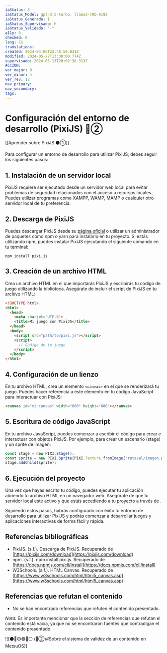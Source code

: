 ```yaml
---
iaStatus: 8
iaStatus_Model: gpt-3.5-turbo, llama3-70b-8192
iaStatus_Generado: I
iaStatus_Supervisado: H
iaStatus_Validado: "-"
a11y: 0
checked: 0
lang: ES
translations: 
created: 2024-04-06T23:48:59.031Z
modified: 2024-05-27T13:38:00.774Z
supervisado: 2024-05-13T20:02:38.313Z
ACCION: 
ver_major: 0
ver_minor: 4
ver_rev: 12
nav_primary: 
nav_secondary: 
tags:
---
```

# Configuración del entorno de desarrollo (PixiJS)  🔴②

[[Aprender sobre PixiJS ⚫①]]

Para configurar un entorno de desarrollo para utilizar PixiJS, debes seguir los siguientes pasos:

## 1. Instalación de un servidor local

PixiJS requiere ser ejecutado desde un servidor web local para evitar problemas de seguridad relacionados con el acceso a recursos locales. Puedes utilizar programas como XAMPP, WAMP, MAMP o cualquier otro servidor local de tu preferencia.

## 2. Descarga de PixiJS

Puedes descargar PixiJS desde su [página oficial](https://pixijs.com/download) o utilizar un administrador de paquetes como npm o yarn para instalarlo en tu proyecto. Si estás utilizando npm, puedes instalar PixiJS ejecutando el siguiente comando en tu terminal:

```
npm install pixi.js
```

## 3. Creación de un archivo HTML

Crea un archivo HTML en el que importarás PixiJS y escribirás tu código de juego utilizando la biblioteca. Asegúrate de incluir el script de PixiJS en tu archivo HTML:

```html
<!DOCTYPE html>
<html>
  <head>
    <meta charset="UTF-8">
    <title>Mi juego con PixiJS</title>
  </head>
  <body>
    <script src="path/to/pixi.js"></script>
    <script>
      // Código de tu juego
    </script>
  </body>
</html>
```

## 4. Configuración de un lienzo

En tu archivo HTML, crea un elemento `<canvas>` en el que se renderizará tu juego. Puedes hacer referencia a este elemento en tu código JavaScript para interactuar con PixiJS:

```html
<canvas id="mi-canvas" width="800" height="600"></canvas>
```

## 5. Escritura de código JavaScript

En tu archivo JavaScript, puedes comenzar a escribir el código para crear e interactuar con objetos PixiJS. Por ejemplo, para crear un escenario (stage) y un sprite de imagen:

```javascript
const stage = new PIXI.Stage();
const sprite = new PIXI.Sprite(PIXI.Texture.fromImage('ruta/al/imagen.png'));
stage.addChild(sprite);
```

## 6. Ejecución del proyecto

Una vez que hayas escrito tu código, puedes ejecutar tu aplicación abriendo tu archivo HTML en un navegador web. Asegúrate de que tu servidor local esté activo y que estás accediendo a tu proyecto a través de .

Siguiendo estos pasos, habrás configurado con éxito tu entorno de desarrollo para utilizar PixiJS y podrás comenzar a desarrollar juegos y aplicaciones interactivas de forma fácil y rápida.

## Referencias bibliográficas

- PixiJS. (s.f.). Descarga de PixiJS. Recuperado de [https://pixijs.com/download](https://pixijs.com/download)
- npm. (s.f.). npm install pixi.js. Recuperado de [https://docs.npmjs.com/cli/install](https://docs.npmjs.com/cli/install)
- W3Schools. (s.f.). HTML Canvas. Recuperado de [https://www.w3schools.com/html/html5_canvas.asp](https://www.w3schools.com/html/html5_canvas.asp)

## Referencias que refutan el contenido

* No se han encontrado referencias que refuten el contenido presentado.

*Nota:* Es importante mencionar que la sección de referencias que refutan el contenido está vacía, ya que no se encontraron fuentes que contradigan el contenido presentado.

![[⚫🔴🟡🟢🔵⚪ (🔴②)#Sobre el sistema de validez de un contenido en MetsuOS]]